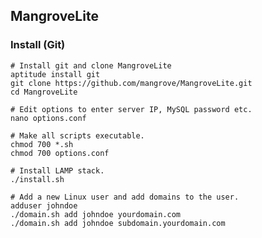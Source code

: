 ## MangroveLite

### Install (Git)

    # Install git and clone MangroveLite
    aptitude install git
    git clone https://github.com/mangrove/MangroveLite.git
    cd MangroveLite
    
    # Edit options to enter server IP, MySQL password etc.
    nano options.conf
    
    # Make all scripts executable.
    chmod 700 *.sh
    chmod 700 options.conf
    
    # Install LAMP stack.
    ./install.sh
    
    # Add a new Linux user and add domains to the user.
    adduser johndoe
    ./domain.sh add johndoe yourdomain.com
    ./domain.sh add johndoe subdomain.yourdomain.com
